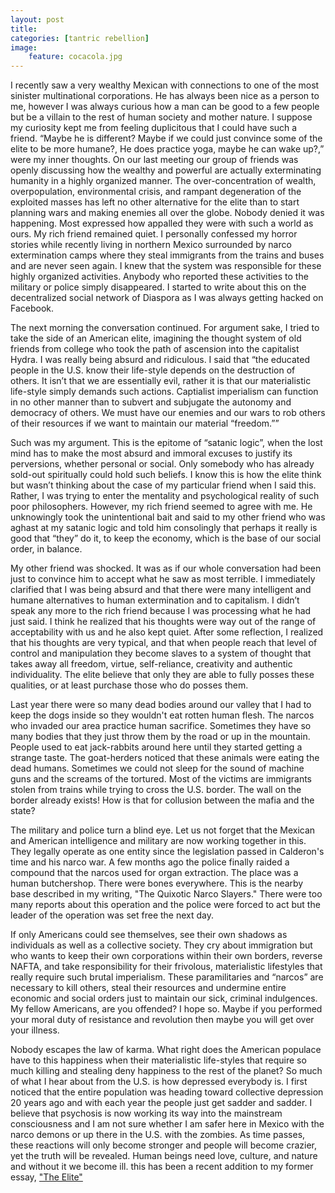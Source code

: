 ```yaml
---
layout: post
title: 
categories: [tantric rebellion] 
image:
    feature: cocacola.jpg
--- 
```

I recently saw a very wealthy Mexican with connections to one of the most sinister multinational corporations. He has always been nice as a person to me, however I was always curious how a man can be good to a few people but be a villain to the rest of human society and mother nature. I suppose my curiosity kept me from feeling duplicitous that I could have such a friend. “Maybe he is different? Maybe if we could just convince some of the elite to be more humane?, He does practice yoga, maybe he can wake up?,” were my inner thoughts. On our last meeting our group of friends was openly discussing how the wealthy and powerful are actually exterminating humanity in a highly organized manner. The over-concentration of wealth, overpopulation, environmental crisis, and rampant degeneration of the exploited masses has left no other alternative for the elite than to start planning wars and making enemies all over the globe. Nobody denied it was happening. Most expressed how appalled they were with such a world as ours. My rich friend remained quiet.  I personally confessed my horror stories while recently living in northern Mexico surrounded by narco extermination camps where they steal immigrants from the trains and buses and are never seen again.  I knew that the system was responsible for these highly organized activities.  Anybody who reported these activities to the military or police simply disappeared.  I started to write about this on the decentralized social network of Diaspora as I was always getting hacked on Facebook.

The next morning the conversation continued. For argument sake, I tried to take the side of an American elite, imagining the thought system of old friends from college who took the path of ascension into the capitalist Hydra. I was really being absurd and ridiculous. I said that “the educated people in the U.S. know their life-style depends on the destruction of others. It isn’t that we are essentially evil, rather it is that our materialistic life-style simply demands such actions. Captialist imperialism can function in no other manner than to subvert and subjugate the autonomy and democracy of others. We must have our enemies and our wars to rob others of their resources if we want to maintain our material “freedom.””

Such was my argument. This is the epitome of “satanic logic”, when the lost mind has to make the most absurd and immoral excuses to justify its perversions, whether personal or social. Only somebody who has already sold-out spiritually could hold such beliefs. I know this is how the elite think but wasn’t thinking about the case of my particular friend when I said this. Rather, I was trying to enter the mentality and psychological reality of such poor philosophers. However, my rich friend seemed to agree with me. He unknowingly took the unintentional bait and said to my other friend who was aghast at my satanic logic and told him consolingly that perhaps it really is good that “they” do it, to keep the economy, which is the base of our social order, in balance. 

My other friend was shocked. It was as if our whole conversation had been just to convince him to accept what he saw as most terrible. I immediately clarified that I was being absurd and that there were many intelligent and humane alternatives to human extermination and to capitalism.  I didn’t speak any more to the rich friend because I was processing what he had just said. I think he realized that his thoughts were way out of the range of acceptability with us and he also kept quiet. After some reflection, I realized that his thoughts are very typical, and that when people reach that level of control and manipulation they become slaves to a system of thought that takes away all freedom, virtue, self-reliance, creativity and authentic individuality. The elite believe that only they are able to fully posses these qualities, or at least purchase those who do posses them. 

Last year there were so many dead bodies around our valley that I had to keep the dogs inside so they wouldn't eat rotten human flesh. The narcos who invaded our area practice human sacrifice. Sometimes they have so many bodies that they just throw them by the road or up in the mountain. People used to eat jack-rabbits around here until they started getting a strange taste. The goat-herders noticed that these animals were eating the dead humans. Sometimes we could not sleep for the sound of machine guns and the screams of the tortured. Most of the victims are immigrants stolen from trains while trying to cross the U.S. border. The wall on the border already exists! How is that for collusion between the mafia and the state? 

The military and police turn a blind eye. Let us not forget that the Mexican and American intelligence and military are now working together in this. They legally operate as one entity since the legislation passed in Calderon's time and his narco war. A few months ago the police finally raided a compound that the narcos used for organ extraction. The place was a human butchershop. There were bones everywhere. This is the nearby base described in my writing, "The Quixotic Narco Slayers." There were too many reports about this operation and the police were forced to act but the leader of the operation was set free the next day.

If only Americans could see themselves, see their own shadows as individuals as well as a collective society. They cry about immigration but who wants to keep their own corporations within their own borders, reverse NAFTA, and take responsibility for their frivolous, materialistic lifestyles that really require such brutal imperialism. These paramilitaries and “narcos” are necessary to kill others, steal their resources and undermine entire economic and social orders just to maintain our sick, criminal indulgences. My fellow Americans, are you offended? I hope so. Maybe if you performed your moral duty of resistance and revolution then maybe you will get over your illness.

Nobody escapes the law of karma. What right does the American populace have to this happiness when their materialistic life-styles that require so much killing and stealing deny happiness to the rest of the planet?  So much of what I hear about from the U.S. is how depressed everybody is. I first noticed that the entire population was heading toward collective depression 20 years ago and with each year the people just get sadder and sadder. I believe that psychosis is now working its way into the mainstream consciousness and I am not sure whether I am safer here in Mexico with the narco demons or up there in the U.S. with the zombies. As time passes, these reactions will only become stronger and people will become crazier, yet the truth will be revealed. Human beings need love, culture, and nature and without it we become ill. 
this has been a recent addition to my former essay, <a href="http://elmisterio.org/the-elite-pseudoculture/">"The Elite"</a>


